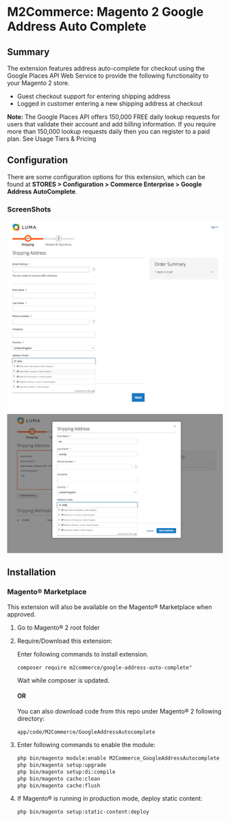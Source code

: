# M2Commerce: Magento 2 Google Address Auto Complete

## Summary
The extension features address auto-complete for checkout using the Google Places API Web Service to provide the following functionality to your Magento 2 store.

- Guest checkout support for entering shipping address
- Logged in customer entering a new shipping address at checkout

**Note:** The Google Places API offers 150,000 FREE daily lookup requests for users that validate their account and add billing information. If you require more than 150,000 lookup requests daily then you can register to a paid plan. See Usage Tiers & Pricing

## Configuration

There are some configuration options for this extension, which can be found at **STORES > Configuration > Commerce Enterprise > Google Address AutoComplete**.

### ScreenShots
![ss-1](Screenshots/ss_1.png)
![ss-2](Screenshots/ss_2.png)

## Installation
### Magento® Marketplace

This extension will also be available on the Magento® Marketplace when approved.

1. Go to Magento® 2 root folder
2. Require/Download this extension:

   Enter following commands to install extension.

   ```
   composer require m2commerce/google-address-auto-complete"
   ```

   Wait while composer is updated.

   #### OR

   You can also download code from this repo under Magento® 2 following directory:

    ```
    app/code/M2Commerce/GoogleAddressAutocomplete
    ```    

3. Enter following commands to enable the module:

   ```
   php bin/magento module:enable M2Commerce_GoogleAddressAutocomplete
   php bin/magento setup:upgrade
   php bin/magento setup:di:compile
   php bin/magento cache:clean
   php bin/magento cache:flush
   ```

4. If Magento® is running in production mode, deploy static content:

   ```
   php bin/magento setup:static-content:deploy
   ```
